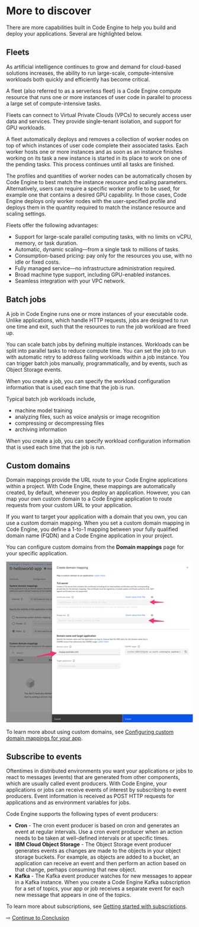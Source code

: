 # More to discover

There are more capabilities built in Code Engine to help you build and deploy your applications. Several are highlighted below.

## Fleets

As artificial intelligence continues to grow and demand for cloud-based solutions increases, the ability to run large-scale, compute-intensive workloads both quickly and efficiently has become critical.

A fleet (also referred to as a serverless fleet) is a Code Engine compute resource that runs one or more instances of user code in parallel to process a large set of compute-intensive tasks.

Fleets can connect to Virtual Private Clouds (VPCs) to securely access user data and services. They provide single-tenant isolation, and support for GPU workloads.

A fleet automatically deploys and removes a collection of worker nodes on top of which instances of user code complete their associated tasks. Each worker hosts one or more instances and as soon as an instance finishes working on its task a new instance is started in its place to work on one of the pending tasks. This process continues until all tasks are finished.

The profiles and quantities of worker nodes can be automatically chosen by Code Engine to best match the instance resource and scaling parameters. Alternatively, users can require a specific worker profile to be used, for example one that contains a desired GPU capability. In those cases, Code Engine deploys only worker nodes with the user-specified profile and deploys them in the quantity required to match the instance resource and scaling settings.

Fleets offer the following advantages:

* Support for large-scale parallel computing tasks, with no limits on vCPU, memory, or task duration.
* Automatic, dynamic scaling—from a single task to millions of tasks.
* Consumption-based pricing: pay only for the resources you use, with no idle or fixed costs.
* Fully managed service—no infrastructure administration required.
* Broad machine type support, including GPU-enabled instances.
* Seamless integration with your VPC network.

## Batch jobs

A job in Code Engine runs one or more instances of your executable code. Unlike applications, which handle HTTP requests, jobs are designed to run one time and exit, such that the resources to run the job workload are freed up.

You can scale batch jobs by defining multiple instances. Workloads can be split into parallel tasks to reduce compute time. You can set the job to run with automatic retry to address failing workloads within a job instance. You can trigger batch jobs manually, programmatically, and by events, such as Object Storage events.

When you create a job, you can specify the workload configuration information that is used each time that the job is run.

Typical batch job workloads include,

* machine model training
* analyzing files, such as voice analysis or image recognition
* compressing or decompressing files
* archiving information

When you create a job, you can specify workload configuration information that is used each time that the job is run.

## Custom domains

Domain mappings provide the URL route to your Code Engine applications within a project. With Code Engine, these mappings are automatically created, by default, whenever you deploy an application. However, you can map your own custom domain to a Code Engine application to route requests from your custom URL to your application.

If you want to target your application with a domain that you own, you can use a custom domain mapping. When you set a custom domain mapping in Code Engine, you define a 1-to-1 mapping between your fully qualified domain name (FQDN) and a Code Engine application in your project.

You can configure custom domains from the **Domain mappings** page for your specific application.

![](images/60-custom-domains.png ':size=400')

To learn more about using custom domains, see [Configuring custom domain mappings for your app](https://cloud.ibm.com/docs/codeengine?topic=codeengine-domain-mappings).

## Subscribe to events

Oftentimes in distributed environments you want your applications or jobs to react to messages (events) that are generated from other components, which are usually called event producers. With Code Engine, your applications or jobs can receive events of interest by subscribing to event producers. Event information is received as POST HTTP requests for applications and as environment variables for jobs.

Code Engine supports the following types of event producers:
* **Cron** - The cron event producer is based on cron and generates an event at regular intervals. Use a cron event producer when an action needs to be taken at well-defined intervals or at specific times.
* **IBM Cloud Object Storage** - The Object Storage event producer generates events as changes are made to the objects in your object storage buckets. For example, as objects are added to a bucket, an application can receive an event and then perform an action based on that change, perhaps consuming that new object.
* **Kafka** - The Kafka event producer watches for new messages to appear in a Kafka instance. When you create a Code Engine Kafka subscription for a set of topics, your app or job receives a separate event for each new message that appears in one of the topics.

To learn more about subscriptions, see [Getting started with subscriptions](https://cloud.ibm.com/docs/codeengine?topic=codeengine-subscribing-events).

⇨ [Continue to Conclusion](70-conclusion.md)